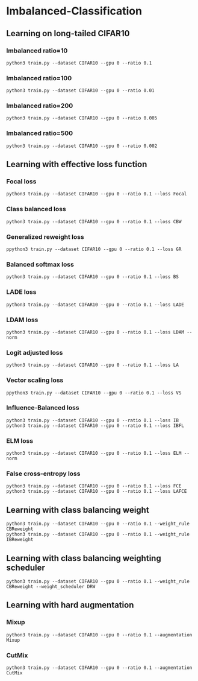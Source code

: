 # Imbalanced-Classification

## Learning on long-tailed CIFAR10
### Imbalanced ratio=10
```
python3 train.py --dataset CIFAR10 --gpu 0 --ratio 0.1
```
### Imbalanced ratio=100
```
python3 train.py --dataset CIFAR10 --gpu 0 --ratio 0.01
```
### Imbalanced ratio=200
```
python3 train.py --dataset CIFAR10 --gpu 0 --ratio 0.005
```
### Imbalanced ratio=500
```
python3 train.py --dataset CIFAR10 --gpu 0 --ratio 0.002
```
## Learning with effective loss function
### Focal loss
```
python3 train.py --dataset CIFAR10 --gpu 0 --ratio 0.1 --loss Focal
```
### Class balanced loss
```
python3 train.py --dataset CIFAR10 --gpu 0 --ratio 0.1 --loss CBW
```
### Generalized reweight loss
```
ppython3 train.py --dataset CIFAR10 --gpu 0 --ratio 0.1 --loss GR
```
### Balanced softmax loss
```
python3 train.py --dataset CIFAR10 --gpu 0 --ratio 0.1 --loss BS
```
### LADE loss
```
python3 train.py --dataset CIFAR10 --gpu 0 --ratio 0.1 --loss LADE
```
### LDAM loss
```
python3 train.py --dataset CIFAR10 --gpu 0 --ratio 0.1 --loss LDAM --norm
```
### Logit adjusted loss
```
python3 train.py --dataset CIFAR10 --gpu 0 --ratio 0.1 --loss LA
```
### Vector scaling loss
```
ppython3 train.py --dataset CIFAR10 --gpu 0 --ratio 0.1 --loss VS
```
### Influence-Balanced loss
```
python3 train.py --dataset CIFAR10 --gpu 0 --ratio 0.1 --loss IB
python3 train.py --dataset CIFAR10 --gpu 0 --ratio 0.1 --loss IBFL
```
### ELM loss
```
python3 train.py --dataset CIFAR10 --gpu 0 --ratio 0.1 --loss ELM --norm
```
### False cross-entropy loss
```
python3 train.py --dataset CIFAR10 --gpu 0 --ratio 0.1 --loss FCE
python3 train.py --dataset CIFAR10 --gpu 0 --ratio 0.1 --loss LAFCE
```

## Learning with class balancing weight
```
python3 train.py --dataset CIFAR10 --gpu 0 --ratio 0.1 --weight_rule CBReweight
python3 train.py --dataset CIFAR10 --gpu 0 --ratio 0.1 --weight_rule IBReweight
```

## Learning with class balancing weighting scheduler
```
python3 train.py --dataset CIFAR10 --gpu 0 --ratio 0.1 --weight_rule CBReweight --weight_scheduler DRW
```

## Learning with hard augmentation
### Mixup
```
python3 train.py --dataset CIFAR10 --gpu 0 --ratio 0.1 --augmentation Mixup
```
### CutMix
```
python3 train.py --dataset CIFAR10 --gpu 0 --ratio 0.1 --augmentation CutMix
```




